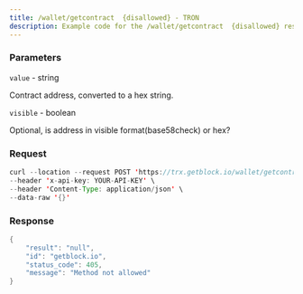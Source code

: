 ```yaml
---
title: /wallet/getcontract  {disallowed} - TRON
description: Example code for the /wallet/getcontract  {disallowed} rest method. Сomplete guide on how to use /wallet/getcontract  {disallowed} rest in GetBlock.io Web3 documentation.
---
```


### Parameters


`value` - string

Contract address, converted to a hex string.

`visible` - boolean

Optional, is address in visible format(base58check) or hex?

### Request

``` java
curl --location --request POST 'https://trx.getblock.io/wallet/getcontract' \
--header 'x-api-key: YOUR-API-KEY' \
--header 'Content-Type: application/json' \
--data-raw '{}'
```

###  Response

``` java
{
    "result": "null",
    "id": "getblock.io",
    "status_code": 405,
    "message": "Method not allowed"
}
```

